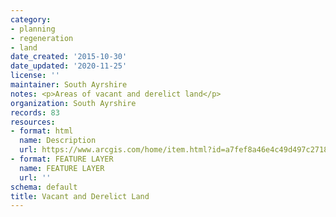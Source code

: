 ```yaml
---
category:
- planning
- regeneration
- land
date_created: '2015-10-30'
date_updated: '2020-11-25'
license: ''
maintainer: South Ayrshire
notes: <p>Areas of vacant and derelict land</p>
organization: South Ayrshire
records: 83
resources:
- format: html
  name: Description
  url: https://www.arcgis.com/home/item.html?id=a7fef8a46e4c49d497c2718ef40f80bb
- format: FEATURE LAYER
  name: FEATURE LAYER
  url: ''
schema: default
title: Vacant and Derelict Land
---
```

